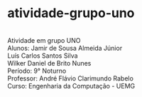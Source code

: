 # atividade-grupo-uno
<br/>Atividade em grupo UNO
<br/> Alunos: Jamir de Sousa Almeida Júnior
<br/>         Luís Carlos Santos Silva
<br/>         Wilker Daniel de Brito Nunes
<br/> Período: 9° Noturno
<br/> Professor: André Flávio Clarimundo Rabelo
<br/> Curso: Engenharia da Computação - UEMG
